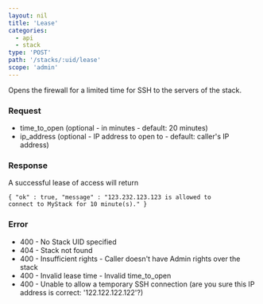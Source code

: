 ```yaml
---
layout: nil
title: 'Lease'
categories:
  - api
  - stack
type: 'POST'
path: '/stacks/:uid/lease'
scope: 'admin'
---
```


Opens the firewall for a limited time for SSH to the servers of the stack.

### Request

* time\_to\_open (optional - in minutes - default: 20 minutes)
* ip\_address (optional - IP address to open to - default: caller's IP address)

### Response

A successful lease of access will return

<code>{
	"ok" : true,
	"message" : "123.232.123.123 is allowed to connect to MyStack for 10 minute(s)."
}</code>

### Error

* 400 - No Stack UID specified
* 404 - Stack not found
* 400 - Insufficient rights - Caller doesn't have Admin rights over the stack
* 400 - Invalid lease time - Invalid time\_to\_open
* 400 - Unable to allow a temporary SSH connection (are you sure this IP address is correct: '122.122.122.122'?)

